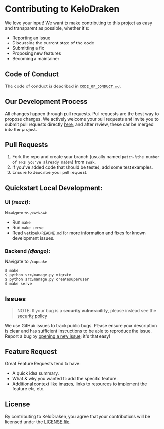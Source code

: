 # Contributing to KeloDraken

We love your input! We want to make contributing to this project as easy and transparent as possible, whether it's:

- Reporting an issue
- Discussing the current state of the code
- Submitting a fix
- Proposing new features
- Becoming a maintainer

## Code of Conduct

The code of conduct is described in [`CODE_OF_CONDUCT.md`](CODE_OF_CONDUCT.md).

## Our Development Process

All changes happen through pull requests. Pull requests are the best way to propose changes. We actively welcome your pull requests and invite you to submit pull requests directly [here](https://github.com/kelodraken/TheDragonProject-Mail/pulls), and after review, these can be merged into the project.

## Pull Requests

1. Fork the repo and create your branch (usually named `patch-%the number of PRs you've already made%`) from `swak`.
2. If you've added code that should be tested, add some test examples.
3. Ensure to describe your pull request.

## Quickstart Local Development:

### UI _(react)_:

Navigate to `/vetkoek`

- Run `make`
- Run `make serve`
- Read `vetkoek/README.md` for more information and fixes for known development issues.

### Backend _(django)_:
Navigate to `/cupcake`

```shell
$ make
$ python src/manage.py migrate
$ python src/manage.py createsuperuser
$ make serve
```

## Issues

> NOTE: If your bug is a **security vulnerability**, please instead see the [security policy](https://github.com/kelodraken/TheDragonProject-Mail/security/policy)

We use GitHub issues to track public bugs. Please ensure your description is
clear and has sufficient instructions to be able to reproduce the issue. Report a bug by <a href="https://github.com/kelodraken/TheDragonProject-Mail/issues">opening a new issue</a>; it's that easy!

<!-- ## Frequently Asked Questions (FAQs)--->

<!--- I thought it would be great to have a list of FAQs for the project to help save time for new contributors--->
<!-- 
    - Q: [The Question?]
    - A: [The Answer!] -->

## Feature Request

Great Feature Requests tend to have:

- A quick idea summary.
- What & why you wanted to add the specific feature.
- Additional context like images, links to resources to implement the feature etc, etc.

## License

By contributing to KeloDraken, you agree that your contributions will be licensed
under the [LICENSE file](LICENSE).